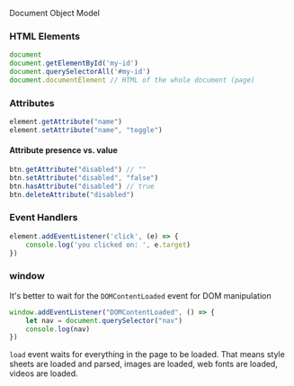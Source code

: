 Document Object Model 
### HTML Elements 
```js
document
document.getElementById('my-id')
document.querySelectorAll('#my-id')
document.documentElement // HTML of the whole document (page)
```
### Attributes 
```js
element.getAttribute("name")
element.setAttribute("name", "toggle")
```
#### Attribute presence vs. value 
```js
btn.getAttribute("disabled") // ""
btn.setAttribute("disabled", "false")
btn.hasAttribute("disabled") // true
btn.deleteAttribute("disabled")
```
### Event Handlers
```js
element.addEventListener('click', (e) => {
	console.log('you clicked on: ', e.target)
})
```
### window 
It's better to wait for the `DOMContentLoaded` event for DOM manipulation 
```js
window.addEventListener("DOMContentLoaded", () => {
	let nav = document.querySelector("nav")
	console.log(nav)
})
```
`load` event waits for everything in the page to be loaded. That means style sheets are loaded and parsed, images are loaded, web fonts are loaded, videos are loaded. 